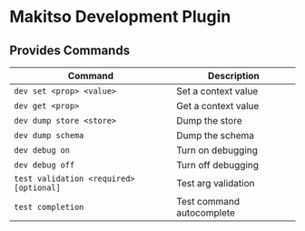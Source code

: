 # Makitso Development Plugin

## Provides Commands

Command                                | Description
---------------------------------------|--------------------------
`dev set <prop> <value>`               | Set a context value
`dev get <prop>`                       | Get a context value
`dev dump store <store>`               | Dump the store
`dev dump schema`                      | Dump the schema
`dev debug on`                         | Turn on debugging
`dev debug off`                        | Turn off debugging
`test validation <required> [optional]`| Test arg validation
`test completion`                      | Test command autocomplete
